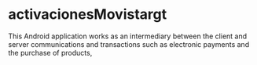 # activacionesMovistargt
This Android application works as an intermediary between the client and server communications and transactions such as electronic payments and the purchase of products,
